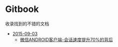 # Gitbook

收录找到的不错的文档



* [2015-09-03](2015-09-03/README.md)
   * [微信ANDROID客户端-会话速度提升70%的背后](2015-09-03/weixin_android1.md)
